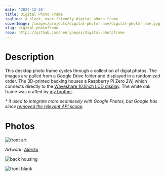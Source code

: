 ```yaml
---
date: '2024-12-26'
title: Digital Photo Frame
tagline: A sleek, user-friendly digital photo frame
coverImage: /images/projects/digital-photoframe/digital-photoframe.jpg
slug: digital-photoframe
repo: https://github.com/henrynoyes/digital-photoframe
---
```


# Description

This desktop photo frame cycles through a collection of digial photos. The images are pulled from a Google Drive folder and displayed in a randomized order. The 3D-printed backing houses a Raspberry Pi Zero 2W, which connects directly to the [Waveshare 10.1inch LCD display](https://www.waveshare.com/10.1inch-hdmi-lcd.htm). The white oak frame was crafted by [my brother](https://elliotnoyes.com).

*\* It used to integrate more seamlessly with Google Photos, but Google has since [removed the relevant API scope](https://developers.google.com/photos/support/updates).*
# Photos

![front art](/images/projects/digital-photoframe/front-art.jpg)

*Artwork: [Alariko](https://www.artstation.com/alariko)*

![back housing](/images/projects/digital-photoframe/back-housing.jpg)

![front blank](/images/projects/digital-photoframe/front-blank.jpg)